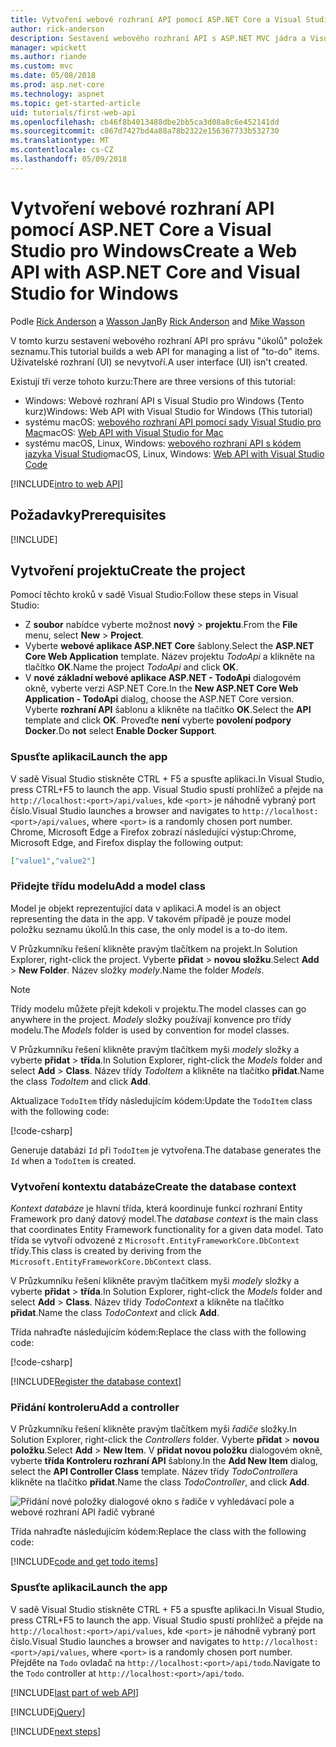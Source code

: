 ```yaml
---
title: Vytvoření webové rozhraní API pomocí ASP.NET Core a Visual Studio pro Windows
author: rick-anderson
description: Sestavení webového rozhraní API s ASP.NET MVC jádra a Visual Studio pro Windows
manager: wpickett
ms.author: riande
ms.custom: mvc
ms.date: 05/08/2018
ms.prod: asp.net-core
ms.technology: aspnet
ms.topic: get-started-article
uid: tutorials/first-web-api
ms.openlocfilehash: cb46f8b4013488dbe2bb5ca3d08a8c6e452141dd
ms.sourcegitcommit: c867d7427bd4a88a78b2322e156367733b532730
ms.translationtype: MT
ms.contentlocale: cs-CZ
ms.lasthandoff: 05/09/2018
---
```

# <a name="create-a-web-api-with-aspnet-core-and-visual-studio-for-windows"></a><span data-ttu-id="495f0-103">Vytvoření webové rozhraní API pomocí ASP.NET Core a Visual Studio pro Windows</span><span class="sxs-lookup"><span data-stu-id="495f0-103">Create a Web API with ASP.NET Core and Visual Studio for Windows</span></span>

<span data-ttu-id="495f0-104">Podle [Rick Anderson](https://twitter.com/RickAndMSFT) a [Wasson Jan](https://github.com/mikewasson)</span><span class="sxs-lookup"><span data-stu-id="495f0-104">By [Rick Anderson](https://twitter.com/RickAndMSFT) and [Mike Wasson](https://github.com/mikewasson)</span></span>

<span data-ttu-id="495f0-105">V tomto kurzu sestavení webového rozhraní API pro správu "úkolů" položek seznamu.</span><span class="sxs-lookup"><span data-stu-id="495f0-105">This tutorial builds a web API for managing a list of "to-do" items.</span></span> <span data-ttu-id="495f0-106">Uživatelské rozhraní (UI) se nevytvoří.</span><span class="sxs-lookup"><span data-stu-id="495f0-106">A user interface (UI) isn't created.</span></span>

<span data-ttu-id="495f0-107">Existují tři verze tohoto kurzu:</span><span class="sxs-lookup"><span data-stu-id="495f0-107">There are three versions of this tutorial:</span></span>

* <span data-ttu-id="495f0-108">Windows: Webové rozhraní API s Visual Studio pro Windows (Tento kurz)</span><span class="sxs-lookup"><span data-stu-id="495f0-108">Windows: Web API with Visual Studio for Windows (This tutorial)</span></span>
* <span data-ttu-id="495f0-109">systému macOS: [webového rozhraní API pomocí sady Visual Studio pro Mac](xref:tutorials/first-web-api-mac)</span><span class="sxs-lookup"><span data-stu-id="495f0-109">macOS: [Web API with Visual Studio for Mac](xref:tutorials/first-web-api-mac)</span></span>
* <span data-ttu-id="495f0-110">systému macOS, Linux, Windows: [webového rozhraní API s kódem jazyka Visual Studio](xref:tutorials/web-api-vsc)</span><span class="sxs-lookup"><span data-stu-id="495f0-110">macOS, Linux, Windows: [Web API with Visual Studio Code](xref:tutorials/web-api-vsc)</span></span>

<!-- WARNING: The code AND images in this doc are used by uid: tutorials/web-api-vsc, tutorials/first-web-api-mac and tutorials/first-web-api. If you change any code/images in this tutorial, update uid: tutorials/web-api-vsc -->

[!INCLUDE[intro to web API](../includes/webApi/intro.md)]

## <a name="prerequisites"></a><span data-ttu-id="495f0-111">Požadavky</span><span class="sxs-lookup"><span data-stu-id="495f0-111">Prerequisites</span></span>

[!INCLUDE[](~/includes/net-core-prereqs-windows.md)]

## <a name="create-the-project"></a><span data-ttu-id="495f0-112">Vytvoření projektu</span><span class="sxs-lookup"><span data-stu-id="495f0-112">Create the project</span></span>

<span data-ttu-id="495f0-113">Pomocí těchto kroků v sadě Visual Studio:</span><span class="sxs-lookup"><span data-stu-id="495f0-113">Follow these steps in Visual Studio:</span></span>

* <span data-ttu-id="495f0-114">Z **soubor** nabídce vyberte možnost **nový** > **projektu**.</span><span class="sxs-lookup"><span data-stu-id="495f0-114">From the **File** menu, select **New** > **Project**.</span></span>
* <span data-ttu-id="495f0-115">Vyberte **webové aplikace ASP.NET Core** šablony.</span><span class="sxs-lookup"><span data-stu-id="495f0-115">Select the **ASP.NET Core Web Application** template.</span></span> <span data-ttu-id="495f0-116">Název projektu *TodoApi* a klikněte na tlačítko **OK**.</span><span class="sxs-lookup"><span data-stu-id="495f0-116">Name the project *TodoApi* and click **OK**.</span></span>
* <span data-ttu-id="495f0-117">V **nové základní webové aplikace ASP.NET - TodoApi** dialogovém okně, vyberte verzi ASP.NET Core.</span><span class="sxs-lookup"><span data-stu-id="495f0-117">In the **New ASP.NET Core Web Application - TodoApi** dialog, choose the ASP.NET Core version.</span></span> <span data-ttu-id="495f0-118">Vyberte **rozhraní API** šablonu a klikněte na tlačítko **OK**.</span><span class="sxs-lookup"><span data-stu-id="495f0-118">Select the **API** template and click **OK**.</span></span> <span data-ttu-id="495f0-119">Proveďte **není** vyberte **povolení podpory Docker**.</span><span class="sxs-lookup"><span data-stu-id="495f0-119">Do **not** select **Enable Docker Support**.</span></span>

### <a name="launch-the-app"></a><span data-ttu-id="495f0-120">Spusťte aplikaci</span><span class="sxs-lookup"><span data-stu-id="495f0-120">Launch the app</span></span>

<span data-ttu-id="495f0-121">V sadě Visual Studio stiskněte CTRL + F5 a spusťte aplikaci.</span><span class="sxs-lookup"><span data-stu-id="495f0-121">In Visual Studio, press CTRL+F5 to launch the app.</span></span> <span data-ttu-id="495f0-122">Visual Studio spustí prohlížeč a přejde na `http://localhost:<port>/api/values`, kde `<port>` je náhodně vybraný port číslo.</span><span class="sxs-lookup"><span data-stu-id="495f0-122">Visual Studio launches a browser and navigates to `http://localhost:<port>/api/values`, where `<port>` is a randomly chosen port number.</span></span> <span data-ttu-id="495f0-123">Chrome, Microsoft Edge a Firefox zobrazí následující výstup:</span><span class="sxs-lookup"><span data-stu-id="495f0-123">Chrome, Microsoft Edge, and Firefox display the following output:</span></span>

```json
["value1","value2"]
```

### <a name="add-a-model-class"></a><span data-ttu-id="495f0-124">Přidejte třídu modelu</span><span class="sxs-lookup"><span data-stu-id="495f0-124">Add a model class</span></span>

<span data-ttu-id="495f0-125">Model je objekt reprezentující data v aplikaci.</span><span class="sxs-lookup"><span data-stu-id="495f0-125">A model is an object representing the data in the app.</span></span> <span data-ttu-id="495f0-126">V takovém případě je pouze model položku seznamu úkolů.</span><span class="sxs-lookup"><span data-stu-id="495f0-126">In this case, the only model is a to-do item.</span></span>

<span data-ttu-id="495f0-127">V Průzkumníku řešení klikněte pravým tlačítkem na projekt.</span><span class="sxs-lookup"><span data-stu-id="495f0-127">In Solution Explorer, right-click the project.</span></span> <span data-ttu-id="495f0-128">Vyberte **přidat** > **novou složku**.</span><span class="sxs-lookup"><span data-stu-id="495f0-128">Select **Add** > **New Folder**.</span></span> <span data-ttu-id="495f0-129">Název složky *modely*.</span><span class="sxs-lookup"><span data-stu-id="495f0-129">Name the folder *Models*.</span></span>

> [!NOTE]
> <span data-ttu-id="495f0-130">Třídy modelu můžete přejít kdekoli v projektu.</span><span class="sxs-lookup"><span data-stu-id="495f0-130">The model classes can go anywhere in the project.</span></span> <span data-ttu-id="495f0-131">*Modely* složky používají konvence pro třídy modelu.</span><span class="sxs-lookup"><span data-stu-id="495f0-131">The *Models* folder is used by convention for model classes.</span></span>

<span data-ttu-id="495f0-132">V Průzkumníku řešení klikněte pravým tlačítkem myši *modely* složky a vyberte **přidat** > **třída**.</span><span class="sxs-lookup"><span data-stu-id="495f0-132">In Solution Explorer, right-click the *Models* folder and select **Add** > **Class**.</span></span> <span data-ttu-id="495f0-133">Název třídy *TodoItem* a klikněte na tlačítko **přidat**.</span><span class="sxs-lookup"><span data-stu-id="495f0-133">Name the class *TodoItem* and click **Add**.</span></span>

<span data-ttu-id="495f0-134">Aktualizace `TodoItem` třídy následujícím kódem:</span><span class="sxs-lookup"><span data-stu-id="495f0-134">Update the `TodoItem` class with the following code:</span></span>

[!code-csharp[](first-web-api/samples/2.0/TodoApi/Models/TodoItem.cs)]

<span data-ttu-id="495f0-135">Generuje databázi `Id` při `TodoItem` je vytvořena.</span><span class="sxs-lookup"><span data-stu-id="495f0-135">The database generates the `Id` when a `TodoItem` is created.</span></span>

### <a name="create-the-database-context"></a><span data-ttu-id="495f0-136">Vytvoření kontextu databáze</span><span class="sxs-lookup"><span data-stu-id="495f0-136">Create the database context</span></span>

<span data-ttu-id="495f0-137">*Kontext databáze* je hlavní třída, která koordinuje funkcí rozhraní Entity Framework pro daný datový model.</span><span class="sxs-lookup"><span data-stu-id="495f0-137">The *database context* is the main class that coordinates Entity Framework functionality for a given data model.</span></span> <span data-ttu-id="495f0-138">Tato třída se vytvoří odvozené z `Microsoft.EntityFrameworkCore.DbContext` třídy.</span><span class="sxs-lookup"><span data-stu-id="495f0-138">This class is created by deriving from the `Microsoft.EntityFrameworkCore.DbContext` class.</span></span>

<span data-ttu-id="495f0-139">V Průzkumníku řešení klikněte pravým tlačítkem myši *modely* složky a vyberte **přidat** > **třída**.</span><span class="sxs-lookup"><span data-stu-id="495f0-139">In Solution Explorer, right-click the *Models* folder and select **Add** > **Class**.</span></span> <span data-ttu-id="495f0-140">Název třídy *TodoContext* a klikněte na tlačítko **přidat**.</span><span class="sxs-lookup"><span data-stu-id="495f0-140">Name the class *TodoContext* and click **Add**.</span></span>

<span data-ttu-id="495f0-141">Třída nahraďte následujícím kódem:</span><span class="sxs-lookup"><span data-stu-id="495f0-141">Replace the class with the following code:</span></span>

[!code-csharp[](first-web-api/samples/2.0/TodoApi/Models/TodoContext.cs)]

[!INCLUDE[Register the database context](../includes/webApi/register_dbContext.md)]

### <a name="add-a-controller"></a><span data-ttu-id="495f0-142">Přidání kontroleru</span><span class="sxs-lookup"><span data-stu-id="495f0-142">Add a controller</span></span>

<span data-ttu-id="495f0-143">V Průzkumníku řešení klikněte pravým tlačítkem myši *řadiče* složky.</span><span class="sxs-lookup"><span data-stu-id="495f0-143">In Solution Explorer, right-click the *Controllers* folder.</span></span> <span data-ttu-id="495f0-144">Vyberte **přidat** > **novou položku**.</span><span class="sxs-lookup"><span data-stu-id="495f0-144">Select **Add** > **New Item**.</span></span> <span data-ttu-id="495f0-145">V **přidat novou položku** dialogovém okně, vyberte **třída Kontroleru rozhraní API** šablony.</span><span class="sxs-lookup"><span data-stu-id="495f0-145">In the **Add New Item** dialog, select the **API Controller Class** template.</span></span> <span data-ttu-id="495f0-146">Název třídy *TodoController*a klikněte na tlačítko **přidat**.</span><span class="sxs-lookup"><span data-stu-id="495f0-146">Name the class *TodoController*, and click **Add**.</span></span>

![Přidání nové položky dialogové okno s řadiče v vyhledávací pole a webové rozhraní API řadič vybrané](first-web-api/_static/new_controller.png)

<span data-ttu-id="495f0-148">Třída nahraďte následujícím kódem:</span><span class="sxs-lookup"><span data-stu-id="495f0-148">Replace the class with the following code:</span></span>

[!INCLUDE[code and get todo items](../includes/webApi/getTodoItems.md)]

### <a name="launch-the-app"></a><span data-ttu-id="495f0-149">Spusťte aplikaci</span><span class="sxs-lookup"><span data-stu-id="495f0-149">Launch the app</span></span>

<span data-ttu-id="495f0-150">V sadě Visual Studio stiskněte CTRL + F5 a spusťte aplikaci.</span><span class="sxs-lookup"><span data-stu-id="495f0-150">In Visual Studio, press CTRL+F5 to launch the app.</span></span> <span data-ttu-id="495f0-151">Visual Studio spustí prohlížeč a přejde na `http://localhost:<port>/api/values`, kde `<port>` je náhodně vybraný port číslo.</span><span class="sxs-lookup"><span data-stu-id="495f0-151">Visual Studio launches a browser and navigates to `http://localhost:<port>/api/values`, where `<port>` is a randomly chosen port number.</span></span> <span data-ttu-id="495f0-152">Přejděte na `Todo` ovladač na `http://localhost:<port>/api/todo`.</span><span class="sxs-lookup"><span data-stu-id="495f0-152">Navigate to the `Todo` controller at `http://localhost:<port>/api/todo`.</span></span>

[!INCLUDE[last part of web API](../includes/webApi/end.md)]

[!INCLUDE[jQuery](../includes/webApi/add-jquery.md)]

[!INCLUDE[next steps](../includes/webApi/next.md)]
